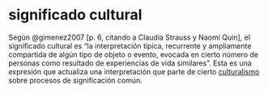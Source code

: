 # significado cultural

Según @gimenez2007 [p. 6, citando a Claudia Strauss y Naomí Quin], el significado cultural es “la interpretación típica, recurrente y ampliamente compartida de algún tipo de objeto o evento, evocada en cierto número de personas como resultado de experiencias de vida similares”. Esta es una expresión que actualiza una interpretación que parte de cierto [culturalismo](culturalismo.md) sobre procesos de significación común.
